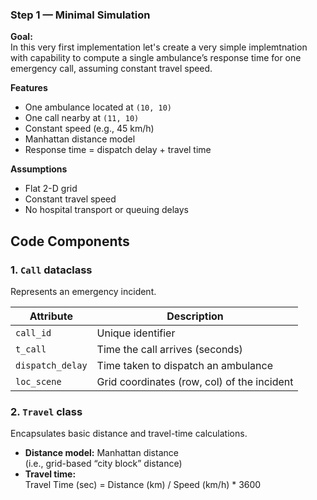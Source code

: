 ### Step 1 — Minimal Simulation

**Goal:**  
In this very first implementation let's create a very simple implemtnation with capability to compute a single ambulance’s response time for one emergency call, assuming constant travel speed.

**Features**
- One ambulance located at `(10, 10)`
- One call nearby at `(11, 10)`
- Constant speed (e.g., 45 km/h)
- Manhattan distance model  
- Response time = dispatch delay + travel time

**Assumptions**
- Flat 2-D grid
- Constant travel speed
- No hospital transport or queuing delays

## Code Components

### 1. `Call` dataclass
Represents an emergency incident.

| Attribute | Description |
|------------|-------------|
| `call_id` | Unique identifier |
| `t_call` | Time the call arrives (seconds) |
| `dispatch_delay` | Time taken to dispatch an ambulance |
| `loc_scene` | Grid coordinates (row, col) of the incident |

### 2. `Travel` class
Encapsulates basic distance and travel-time calculations.

- **Distance model:** Manhattan distance  
  (i.e., grid-based “city block” distance)
- **Travel time:**  
  Travel Time (sec) = Distance (km) / Speed (km/h) * 3600